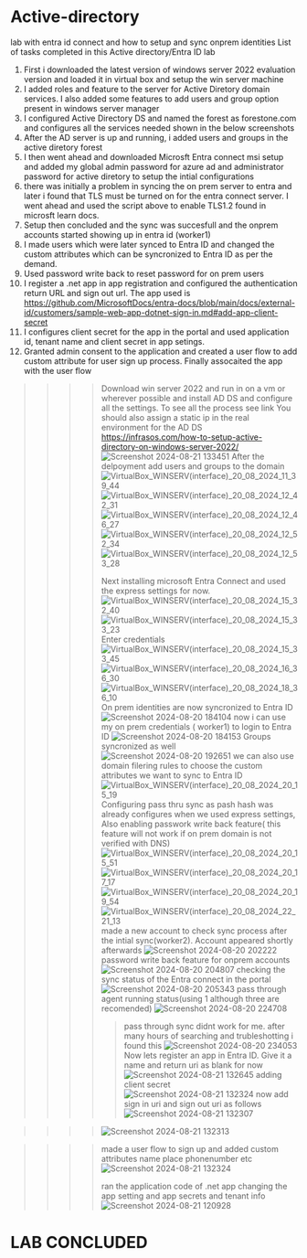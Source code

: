 # Active-directory
lab with entra id connect and how to setup and sync onprem identities
List of tasks completed in this Active directory/Entra ID lab
1. First i downloaded the latest version of windows server 2022 evaluation version and loaded it in virtual box and setup the win server machine
2. I added roles and feature to the server for Active Diretory domain services. I also added some features to add users and group option present in windows server manager
3. I configured Active Directory DS and named the forest as forestone.com and configures all the services needed shown in the below screenshots
4. After the AD server is up and running, i added users and groups in the active diretory forest
5. I then went ahead and downloaded Microsft Entra connect msi setup and added my global admin password for azure ad and administrator password for active diretory to setup the intial configurations
6. there was initially a problem in syncing the on prem server to entra and later i found that TLS must be turned on for the entra connect server. I went ahead and used the script above to enable TLS1.2 found in microsft learn docs.
7. Setup then concluded and the sync was succesfull and the onprem accounts started showing up in entra id (worker1) 
8. I made users which were later synced to Entra ID and changed the custom attributes which can be syncronized to Entra ID as per the demand.
9. Used password write back to reset password for on prem users
10. I register a .net app in app registration and configured the authentication return URL and sign out url. The app used is https://github.com/MicrosoftDocs/entra-docs/blob/main/docs/external-id/customers/sample-web-app-dotnet-sign-in.md#add-app-client-secret
11. I configures client secret for the app in the portal and used application id, tenant name and client secret in app setings.
12. Granted admin consent to the application and created a user flow to add custom attribute for user sign up process. Finally assocaited the app with the user flow

>>>>Download win server 2022 and run in on a vm or wherever possible and install AD DS and configure all the settings. To see all the process see link
>>>>You should also assign a static ip in the real environment for the AD DS
>>>>https://infrasos.com/how-to-setup-active-directory-on-windows-server-2022/
>>>>![Screenshot 2024-08-21 133451](https://github.com/user-attachments/assets/d22bfad8-7cf5-4279-828c-c6b506e08b1c)
After the delpoyment add users and groups to the domain
>>>>![VirtualBox_WINSERV(interface)_20_08_2024_11_39_44](https://github.com/user-attachments/assets/0aa4544c-4a45-4e66-8c7a-431137f720b5)
>>>>![VirtualBox_WINSERV(interface)_20_08_2024_12_42_31](https://github.com/user-attachments/assets/26d92491-57cf-4cfb-adfc-b8cfdbddde69)
>>>>![VirtualBox_WINSERV(interface)_20_08_2024_12_46_27](https://github.com/user-attachments/assets/3de9a1d0-6fa8-44a7-b45f-4a32353ac4dd)
>>>>![VirtualBox_WINSERV(interface)_20_08_2024_12_52_34](https://github.com/user-attachments/assets/a5b5d377-0e20-47ce-af4e-f15d4a631afd)
>>>>![VirtualBox_WINSERV(interface)_20_08_2024_12_53_28](https://github.com/user-attachments/assets/8143e029-403e-40ee-8259-8cb9a94f3bbf)
>>>>
>>>>Next installing microsoft Entra Connect and used the express settings for now.
>>>>![VirtualBox_WINSERV(interface)_20_08_2024_15_32_40](https://github.com/user-attachments/assets/f13058fc-fa57-491a-bb91-82c376d52b84)
>>>>![VirtualBox_WINSERV(interface)_20_08_2024_15_33_23](https://github.com/user-attachments/assets/2e61a581-068f-485f-98ed-98634f01b3dc)
>>>>Enter credentials
>>>>![VirtualBox_WINSERV(interface)_20_08_2024_15_33_45](https://github.com/user-attachments/assets/cd6becc6-7669-4202-964d-17ae01610e75)
>>>>![VirtualBox_WINSERV(interface)_20_08_2024_16_36_30](https://github.com/user-attachments/assets/6131ce49-cad0-4301-98a8-ebc25da8e85a)
>>>>![VirtualBox_WINSERV(interface)_20_08_2024_18_36_10](https://github.com/user-attachments/assets/96008e09-fa25-4008-b44e-a8c7698f923b)
>>>>On prem identities are now syncronized to Entra ID
>>>>![Screenshot 2024-08-20 184104](https://github.com/user-attachments/assets/dd4af6c8-39f4-4604-bce6-2bf1c3369f9e)
>>>>now i can use my on prem credentials ( worker1) to login to Entra ID
>>>>![Screenshot 2024-08-20 184153](https://github.com/user-attachments/assets/9000ffc7-4b90-45e6-9d20-d6f61373b8da)
>>>>Groups syncronized as well
>>>>![Screenshot 2024-08-20 192651](https://github.com/user-attachments/assets/076edea5-bb0b-42cd-9fcf-be9742891bbf)
>>>>we can also use domain filering rules to choose the custom attributes we want to sync to Entra ID
>>>>![VirtualBox_WINSERV(interface)_20_08_2024_20_15_19](https://github.com/user-attachments/assets/d0ef37dc-ad7c-40db-a5cf-29ec5ae38195)
>>>>Configuring pass thru sync as pash hash was already configures when we used express settings, Also enabling passwork write back feature( this feature will not work if on prem domain is not verified with DNS)
>>>>![VirtualBox_WINSERV(interface)_20_08_2024_20_15_51](https://github.com/user-attachments/assets/3c3b81dd-a62b-43e6-b270-e7c636a97ccc)
>>>>![VirtualBox_WINSERV(interface)_20_08_2024_20_17_17](https://github.com/user-attachments/assets/5c0ebd22-b1f3-436b-a6cd-fcfc2cff0fbc)
>>>>![VirtualBox_WINSERV(interface)_20_08_2024_20_19_54](https://github.com/user-attachments/assets/cccdf79f-4e13-43c3-acf9-a61f11a27572)
>>>>![VirtualBox_WINSERV(interface)_20_08_2024_22_21_13](https://github.com/user-attachments/assets/c6708053-8dc0-4dcd-bd62-23d7c2f01486)
>>>>made a new account to check sync process after the intial sync(worker2). Account appeared shortly afterwards
>>>>![Screenshot 2024-08-20 202222](https://github.com/user-attachments/assets/4fc59569-6aec-49c0-885a-059b4654d386)
>>>>password write back feature for onprem accounts
>>>>![Screenshot 2024-08-20 204807](https://github.com/user-attachments/assets/2746ce88-da2a-45bb-b0e6-9173bfd70336)
>>>>checking the sync status of the Entra connect in the portal
>>>>![Screenshot 2024-08-20 205343](https://github.com/user-attachments/assets/5719343f-dc20-4355-97d3-b78d45afeebe)
>>>>pass through agent running status(using 1 although three are recomended)
![Screenshot 2024-08-20 224708](https://github.com/user-attachments/assets/ee79eb0a-76c0-445e-8d9b-1748be5d0e43)
>>>>>pass through sync didnt work for me. after many hours of searching and trubleshotting i found this
>>>>![Screenshot 2024-08-20 234053](https://github.com/user-attachments/assets/2307f3c8-b83e-4caa-9260-c4320f262fdb)
>>>>Now lets register an app in Entra ID. Give it a name and return uri as blank for now
>>>>![Screenshot 2024-08-21 132645](https://github.com/user-attachments/assets/2b468035-4e0a-4a6e-9a31-cf713901e9a4)
>>>>adding client secret
>>>>>![Screenshot 2024-08-21 132324](https://github.com/user-attachments/assets/d69a92ce-6201-4083-9fc9-ad9c73dbbc57)
>>>>now add sign in uri and sign out uri as follows
![Screenshot 2024-08-21 132307](https://github.com/user-attachments/assets/298c7ace-fb9e-4e7e-a4b7-01a952fe5930)

>>>>![Screenshot 2024-08-21 132313](https://github.com/user-attachments/assets/63600554-2edb-4ec2-8ad9-9a2fb3cc3a38)

>>>>made a user flow to sign up and added custom attributes name place phonenumber etc
![Screenshot 2024-08-21 132324](https://github.com/user-attachments/assets/cfe0212f-2e2c-4c06-ac48-b9551500ed26)
>>>>
>>>>ran the application code of .net app changing the app setting and app secrets and tenant info
>>>>![Screenshot 2024-08-21 120928](https://github.com/user-attachments/assets/7c11e8cb-fe66-4969-8651-7ddbdb1033d2)
# LAB CONCLUDED












